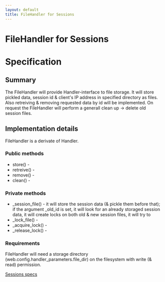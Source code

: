 ```yaml
---
layout: default
title: FileHandler for Sessions
---
```


# FileHandler for Sessions

# Specification

## Summary
The FileHandler will provide Handler-interface to file storage. It will store pickled data, session id & client's IP address in specified directory as files. Also retreiving & removing requested data by id will be implemented. On request the FileHandler will perform a generall clean up -> delete old session files.

## Implementation details

FileHandler is a derivate of Handler.

### Public methods
 * store() -
 * retreive() -
 * remove() -
 * clean() -

### Private methods
 * _session_file() - it will store the session data (& pickle them before that); if the argument _old_id is set, it will look for an already storaged session data, it will create locks on both old & new session files, it will try to 
 * _lock_file() -
 * _acquire_lock() -
 * _release_lock() -

### Requirements
FileHandler will need a storage directory (web.config.handler_parameters.file_dir) on the filesystem with write (& read) permission.

[Sessions specs](/sessions)